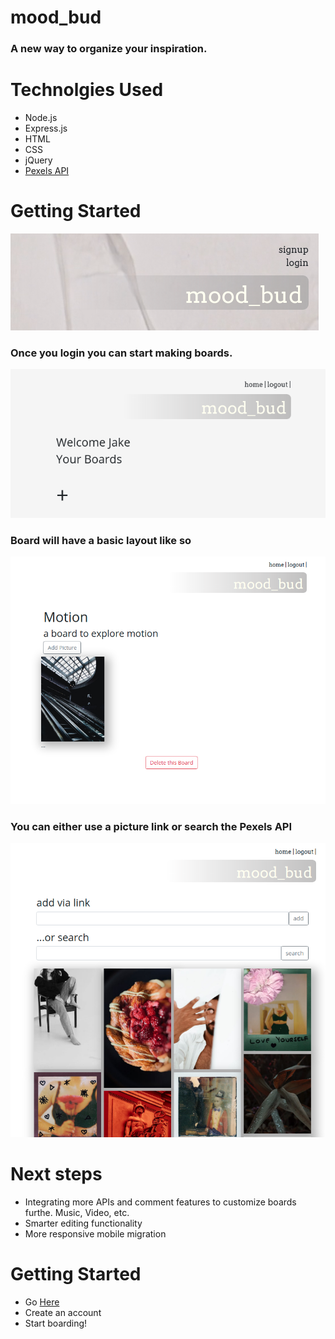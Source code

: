 # mood_bud
### A new way to organize your inspiration.


# 
# Technolgies Used
- Node.js
- Express.js
- HTML
- CSS
- jQuery
- [Pexels API](https://www.pexels.com/api/)

# Getting Started

![login screeen](/public/img/login-page.png)



### Once you login you can start making boards.

![boards dashboard](/public/img/board-dash.png)

### Board will have a basic layout like so
 ![board view](/public/img/board-layout.png)

 ### You can either use a picture link or search the Pexels API

 ![adding a picture](/public/img/add-pic.png)

 # Next steps
- Integrating more APIs and comment features to customize boards furthe. Music, Video, etc.
- Smarter editing functionality
- More responsive mobile migration

# Getting Started
- Go [Here]((https://mood-bud-app.herokuapp.com/))
- Create an account 
- Start boarding!
